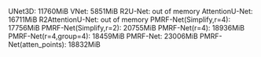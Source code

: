 UNet3D:                         11760MiB
VNet:                            5851MiB
R2U-Net:                        out of memory
AttentionU-Net:                 16711MiB
R2AttentionU-Net:               out of memory
PMRF-Net(Simplify,r=4):         17756MiB
PMRF-Net(Simplify,r=2):         20755MiB
PMRF-Net(r=4):                  18936MiB
PMRF-Net(r=4,group=4):          18459MiB
PMRF-Net:                       23006MiB
PMRF-Net(atten_points):         18832MiB

